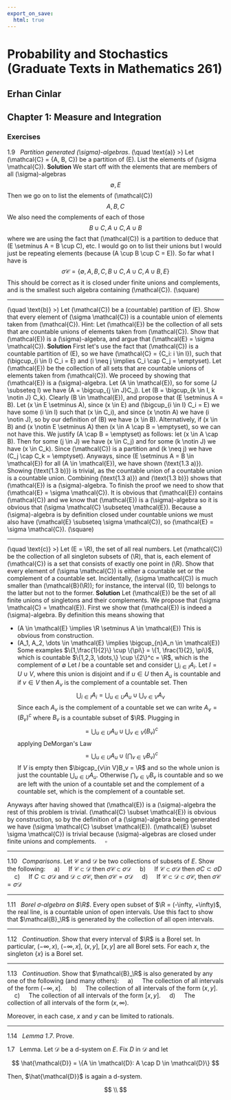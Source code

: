 ```yaml
---
export_on_save:
  html: true
---
```

<style>
.katex-display { overflow: auto hidden }
img {display: block; margin: 0 auto;}
</style>

# Probability and Stochastics (Graduate Texts in Mathematics 261)
## Erhan Cinlar

## Chapter 1: Measure and Integration

### Exercises

1.9 &nbsp; *Partition generated \(\sigma\)-algebras*.
\(\quad \text{a)} \>\) Let \(\mathcal{C} = \{A, B, C\}\) be a partition of \(E\). List the elements of \(\sigma \mathcal{C}\).
**Solution**
We start off with the elements that are members of all \(\sigma\)-algebras
$$
\emptyset, E
$$
Then we go on to list the elements of \(\mathcal{C}\)
$$
A, B, C
$$
We also need the complements of each of those
$$
B \cup C, A \cup C, A \cup B
$$
where we are using the fact that \(\mathcal{C}\) is a partition to deduce that \(E \setminus A = B \cup C\), etc. I would go on to list their unions but I would just be repeating elements (because \(A \cup B \cup C = E\)). So far what I have is
$$
\sigma \mathcal{C} = \{\emptyset, A, B, C, B \cup C, A \cup C, A \cup B, E\}
$$
This should be correct as it is closed under finite unions and complements, and is the smallest such algebra containing \(\mathcal{C}\). \(\square\)

---

\(\quad \text{b)} \>\) Let \(\mathcal{C}\) be a (countable) partition of \(E\). Show that every element of \(\sigma \mathcal{C}\) is a countable union of elements taken from \(\mathcal{C}\). Hint: Let \(\mathcal{E}\) be the collection of all sets that are countable unions of elements taken from \(\mathcal{C}\). Show that \(\mathcal{E}\) is a \(\sigma\)-algebra, and argue that \(\mathcal{E} = \sigma \mathcal{C}\).
**Solution**
First let's use the fact that \(\mathcal{C}\) is a countable partition of \(E\), so we have \(\mathcal{C} = \{C_i: i \in I\}\), such that \(\bigcup_{i \in I} C_i = E\) and \(i \neq j \implies C_i \cap C_j = \emptyset\). Let \(\mathcal{E}\) be the collection of all sets that are countable unions of elements taken from \(\mathcal{C}\). We proceed by showing that \(\mathcal{E}\) is a \(\sigma\)-algebra.
Let \(A \in \mathcal{E}\), so for some \(J \subseteq I\) we have \(A = \bigcup_{j \in J}C_j\). Let \(B = \bigcup_{k \in I, k \notin J} C_k\). Clearly \(B \in \mathcal{E}\), and propose that \(E \setminus A = B\). Let \(x \in E \setminus A\), since \(x \in E\) and \(\bigcup_{i \in I} C_i = E\) we have some \(i \in I\) such that \(x \in C_i\), and since \(x \notin A\) we have \(i \notin J\), so by our definition of \(B\) we have \(x \in B\). Alternatively, if \(x \in B\) and \(x \notin E \setminus A\) then \(x \in A \cap B = \emptyset\), so we can not have this. We justify \(A \cap B = \emptyset\) as follows: let \(x \in A \cap B\). Then for some \(j \in J\) we have \(x \in C_j\) and for some \(k \notin J\) we have \(x \in C_k\). Since \(\mathcal{C}\) is a partition and \(k \neq j\) we have \(C_j \cap C_k = \emptyset\). Anyways, since \(E \setminus A = B \in \mathcal{E}\) for all \(A \in \mathcal{E}\), we have shown \(\text{1.3 a)}\).
Showing \(\text{1.3 b)}\) is trivial, as the countable union of a countable union is a countable union.
Combining \(\text{1.3 a)}\) and \(\text{1.3 b)}\) shows that \(\mathcal{E}\) is a \(\sigma\)-algebra.
To finish the proof we need to show that \(\mathcal{E} = \sigma \mathcal{C}\). It is obvious that \(\mathcal{E}\) contains \(\mathcal{C}\) and we know that \(\mathcal{E}\) is a \(\sigma\)-algebra so it is obvious that \(\sigma \mathcal{C} \subseteq \mathcal{E}\). Because a \(\sigma\)-algebra is by definition closed under countable unions we must also have \(\mathcal{E} \subseteq \sigma \mathcal{C}\), so \(\mathcal{E} = \sigma \mathcal{C}\). \(\square\)

---

\(\quad \text{c)} \>\) Let \(E = \R\), the set of all real numbers. Let \(\mathcal{C}\) be the collection of all singleton subsets of \(\R\), that is, each element of \(\mathcal{C}\) is a set that consists of exactly one point in \(\R\). Show that every element of \(\sigma \mathcal{C}\) is either a countable set or the complement of a countable set. Incidentally, \(\sigma \mathcal{C}\) is much smaller than \(\mathcal{B}(\R)\); for instance, the interval \((0, 1)\) belongs to the latter but not to the former.
**Solution**
Let \(\mathcal{E}\) be the set of all finite unions of singletons and their complements. We propose that \(\sigma \mathcal{C} = \mathcal{E}\).
First we show that \(\mathcal{E}\) is indeed a \(\sigma\)-algebra. By definition this means showing that
* \(A \in \mathcal{E} \implies \R \setminus A \in \mathcal{E}\)
This is obvious from construction.
* \(A_1, A_2, \dots \in \mathcal{E} \implies \bigcup_{n}A_n \in \mathcal{E}\)
Some examples
$\{1,\frac{1}{2}\} \cup \{\pi\} = \{1, \frac{1}{2}, \pi\}$, which is countable
$\{1,2,3, \dots,\} \cup \{2\}^c = \R$, which is the complement of $\emptyset$
Let $I$ be a countable set and consider $\bigcup_{i \in I}A_i$. Let $I = U \cup V$, where this union is disjoint and if $u \in U$ then $A_u$ is countable and if $v \in V$ then $A_v$ is the complement of a countable set. Then 
$$
\bigcup_{i \in I} A_i = \bigcup_{u \in U} A_u \cup \bigcup_{v \in V} A_v 
$$
Since each $A_v$ is the complement of a countable set we can write $A_v = (B_v)^{c}$ where $B_v$ is a countable subset of $\R$. Plugging in
$$
= \bigcup_{u \in U}A_u \cup \bigcup_{v \in V} (B_v)^{c}
$$
applying DeMorgan's Law
$$
= \bigcup_{u \in U}A_u \cup \left(\bigcap_{v \in V} B_v\right)^{c}
$$
If $V$ is empty then $\bigcap_{v\in V}B_v = \R$ and so the whole union is just the countable $\bigcup_{u \in U} A_u$. Otherwise $\bigcap_{v\in V}B_v$ is countable and so we are left with the union of a countable set and the complement of a countable set, which is the complement of a countable set.

Anyways after having showed that \(\mathcal{E}\) is a \(\sigma\)-algebra the rest of this problem is trivial. \(\mathcal{C} \subset \mathcal{E}\) is obvious by construction, so by the definition of a \(\sigma\)-algebra being generated we have \(\sigma \mathcal{C} \subset \mathcal{E}\). \(\mathcal{E} \subset \sigma \mathcal{C}\) is trivial because \(\sigma\)-algebras are closed under finite unions and complements. $\quad \square$

---

1.10 &nbsp; _Comparisons_. Let $\mathcal{C}$ and $\mathcal{D}$ be two collections of subsets of $E$. Show the following:
$\quad \text{a)} \quad$ If $\mathcal{C} \subset \mathcal{D}$ then $\sigma \mathcal{C} \subset \sigma \mathcal{D}$
$\quad \text{b)} \quad$ If $\mathcal{C} \subset \sigma \mathcal{D}$ then $\sigma C \subset \sigma D$
$\quad \text{c)} \quad$ If $C \subset \sigma \mathcal{D}$ and $\mathcal{D} \subset \sigma \mathcal{C}$, then $\sigma \mathcal{C} = \sigma \mathcal{D}$
$\quad \text{d)} \quad$ If $\mathcal{C} \subset \mathcal{D} \subset \sigma \mathcal{C}$, then $\sigma \mathcal{C} = \sigma \mathcal{D}$

---

1.11 &nbsp; _Borel $\sigma$-algebra on $\R$_. Every open subset of $\R = (-\infty, +\infty)$, the real line, is a countable union of open intervals. Use this fact to show that $\mathcal{B}_\R$ is generated by the collection of all open intervals.

---

1.12 &nbsp; _Continuation_. Show that every interval of $\R$ is a Borel set. In particular, $(-\infty, x)$, $(-\infty,x]$, $(x,y]$, $[x,y]$ are all Borel sets. For each $x$, the singleton $\{x\}$ is a Borel set.

---

1.13 &nbsp; _Continuation_. Show that $\mathcal{B}_\R$ is also generated by any one of the following (and many others):
$\quad \text{a)} \quad$ The collection of all intervals of the form $(-\infty, x]$.
$\quad \text{b)} \quad$ The collection of all intervals of the form $(x,y]$.
$\quad \text{c)} \quad$ The collection of all intervals of the form $[x,y]$.
$\quad \text{d)} \quad$ The collection of all intervals of the form $(x, \infty)$.

Moreover, in each case, $x$ and $y$ can be limited to rationals.

---

1.14 &nbsp; _Lemma 1.7_. Prove.

1.7 &nbsp; Lemma. Let $\mathcal{D}$ be a d-system on $E$. Fix $D$ in $\mathcal{D}$ and let 

$$
\hat{\mathcal{D}} = \{A \in \mathcal{D}: A \cap D \in \mathcal{D}\}
$$

Then, $\hat{\mathcal{D}}$ is again a d-system.

$$
\\
$$
